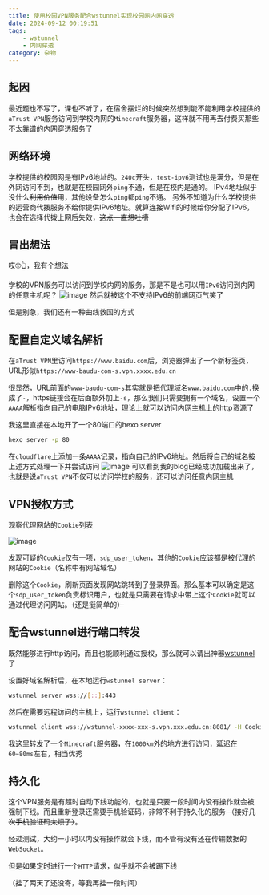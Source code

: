 ```yaml
---
title: 使用校园VPN服务配合wstunnel实现校园网内网穿透
date: 2024-09-12 00:19:51
tags: 
    - wstunnel
    - 内网穿透
category: 杂物
---
```

## 起因

最近题也不写了，课也不听了，在宿舍摆烂的时候突然想到能不能利用学校提供的`aTrust VPN`服务访问到学校内网的`Minecraft`服务器，这样就不用再去付费买那些不太靠谱的内网穿透服务了
<!-- more -->
## 网络环境

学校提供的校园网是有IPv6地址的。`240c`开头，`test-ipv6`测试也是满分，但是在外网访问不到，也就是在校园网外`ping`不通，但是在校内是通的。
IPv4地址似乎没什么~~利用价值~~用，其他设备怎么`ping`都`ping`不通。
另外不知道为什么学校提供的运营商代拨服务不给你提供IPv6地址。就算连接Wifi的时候给你分配了IPv6，也会在选择代拨上网后失效，~~这点一直想吐槽~~

## 冒出想法

哎🤓👆，我有个想法

学校的VPN服务可以访问到学校内网的服务，那是不是也可以用`IPv6`访问到内网的任意主机呢？
![image](2024/09/06/welcome/ng-edunet-using-vpn-websocket/image.png)
然后就被这个不支持IPv6的前端网页气笑了

但是别急，我们还有一种曲线救国的方式

## 配置自定义域名解析

在`aTrust VPN`里访问`https://www.baidu.com`后，浏览器弹出了一个新标签页，URL形似`https://www-baudu-com-s.vpn.xxxx.edu.cn`

很显然，URL前面的`www-baudu-com-s`其实就是把代理域名`www.baidu.com`中的`.`换成了`-`，https链接会在后面额外加上`-s`，那么我们只需要拥有一个域名，设置一个`AAAA`解析指向自己的电脑IPv6地址，理论上就可以访问内网主机上的http资源了

我这里直接在本地开了一个80端口的hexo server
```bash
hexo server -p 80
```

在`cloudflare`上添加一条`AAAA`记录，指向自己的IPv6地址。然后将自己的域名按上述方式处理一下并尝试访问
![image](2024/09/06/welcome/ng-edunet-using-vpn-websocket/image-1.png)
可以看到我的blog已经成功加载出来了，也就是说`aTrust VPN`不仅可以访问学校的服务，还可以访问任意内网主机

## VPN授权方式

观察代理网站的`Cookie`列表

![image](2024/09/06/welcome/ng-edunet-using-vpn-websocket/image-2.png)

发现可疑的`Cookie`仅有一项，`sdp_user_token`，其他的`Cookie`应该都是被代理的网站的`Cookie`（名称中有网站域名）

删除这个`Cookie`，刷新页面发现网站跳转到了登录界面。那么基本可以确定是这个`sdp_user_token`负责标识用户，也就是只需要在请求中带上这个`Cookie`就可以通过代理访问网站。~~（还是挺简单的）~~

## 配合wstunnel进行端口转发

既然能够进行http访问，而且也能顺利通过授权，那么就可以请出神器[wstunnel](https://github.com/erebe/wstunnel)了

设置好域名解析后，在本地运行`wstunnel server`：
```bash
wstunnel server wss://[::]:443
```

然后在需要远程访问的主机上，运行`wstunnel client`：
```bash
wstunnel client wss://wstunnel-xxxx-xxx-s.vpn.xxx.edu.cn:8081/ -H Cookie:sdp_user_token=xxx-xxx-xxx -L tcp://xxxxx:localhost:xxxxx
```

我这里转发了一个`Minecraft`服务器，在`1000km`外的地方进行访问，延迟在`60~80ms`左右，相当优秀

## 持久化

这个VPN服务是有超时自动下线功能的，也就是只要一段时间内没有操作就会被强制下线。而且重新登录还需要手机验证码，非常不利于持久化的服务 ~~（接好几次手机验证码太烦了）~~。

经过测试，大约一小时以内没有操作就会下线，而不管有没有还在传输数据的`WebSocket`。

但是如果定时进行一个`HTTP`请求，似乎就不会被踢下线

（挂了两天了还没寄，等我再挂一段时间）